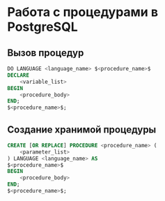 # Работа с процедурами в PostgreSQL
## Вызов процедур
```sql
DO LANGUAGE <language_name> $<procedure_name>$
DECLARE
    <variable_list>
BEGIN
    <procedure_body>
END;
$<procedure_name>$;
```
## Создание хранимой процедуры
```sql
CREATE [OR REPLACE] PROCEDURE <procedure_name> (
    <parameter_list>
) LANGUAGE <language_name> AS 
$<procedure_name>$
BEGIN
    <procedure_body>
END;
$<procedure_name>$;